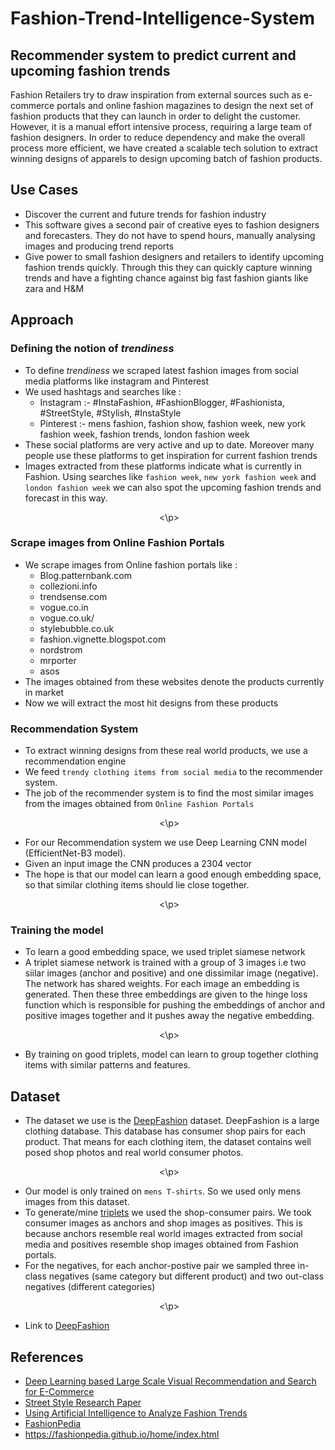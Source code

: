 # Fashion-Trend-Intelligence-System
## Recommender system to predict current and upcoming fashion trends

Fashion Retailers try to draw inspiration from external sources such as e-commerce portals and
online fashion magazines to design the next set of fashion products that they can launch in order
to delight the customer. However, it is a manual effort intensive process, requiring a large team of
fashion designers.
In order to reduce dependency and make the overall process more efficient, we have created
a scalable tech solution to extract winning designs of apparels to design upcoming batch of fashion products.

## Use Cases
- Discover the current and future trends for fashion industry
- This software gives a second pair of creative eyes to fashion designers and forecasters. They do not have to spend hours, manually analysing images and producing trend reports
- Give power to small fashion designers and retailers to identify upcoming fashion trends quickly. Through this they can quickly capture winning trends and have a fighting chance against big fast fashion giants like zara and H&M

## Approach 
### Defining the notion of *trendiness*
- To define *trendiness* we scraped latest fashion images from social media platforms like instagram and Pinterest
- We used hashtags and searches like :
  - Instagram :- #InstaFashion, #FashionBlogger,  #Fashionista,  #StreetStyle,  #Stylish,  #InstaStyle
  - Pinterest :- mens fashion, fashion show, fashion week, new york fashion week, fashion trends, london fashion week
- These social platforms are very active and up to date. Moreover many people use these platforms to get inspiration for current fashion trends
- Images extracted from these platforms indicate what is currently in Fashion. Using searches like `fashion week`, `new york fashion week` and `london fashion week` we can also spot 
the upcoming fashion trends and forecast in this way.

<p align="center"> <img src = ""\> <\p>


### Scrape images from Online Fashion Portals
- We scrape images from Online fashion portals like :
  - Blog.patternbank.com
  - collezioni.info
  - trendsense.com
  - vogue.co.in
  - vogue.co.uk/ 
  - stylebubble.co.uk
  - fashion.vignette.blogspot.com
  - nordstrom
  - mrporter
  - asos
- The images obtained from these websites denote the products currently in market
- Now we will extract the most hit designs from these products

### Recommendation System
- To extract winning designs from these real world products, we use a recommendation engine
- We feed `trendy clothing items from social media` to the recommender system.
- The job of the recommender system is to find the most similar images from the images obtained from `Online Fashion Portals`

<p align="center"> <img src = ""\> <\p>


- For our Recommendation system we use Deep Learning CNN model (EfficientNet-B3 model).
- Given an input image the CNN produces a 2304 vector
- The hope is that our model can learn a good enough embedding space, so that similar clothing items should lie close together.

<p align="center"> <img src = ""\> <\p>
  
  
### Training the model
- To learn a good embedding space, we used triplet siamese network
- A triplet siamese network is trained with a group of 3 images i.e two siilar images (anchor and positive) and one dissimilar image (negative). The network has shared weights. For each image an embedding is generated. Then these three embeddings are given to the hinge loss function which is responsible for pushing the embeddings of anchor and positive images together and it pushes away the negative embedding.

<p align="center"> <img src = ""\> <\p>
  
 - By training on good triplets, model can learn to group together clothing items with similar patterns and features.
 
 
 ## Dataset 
 - The dataset we use is the [DeepFashion](http://mmlab.ie.cuhk.edu.hk/projects/DeepFashion.html) dataset. DeepFashion is a large clothing database. This database has consumer shop pairs for each product. That means for each clothing item, the dataset contains well posed shop photos and real world consumer photos.
 
<p align="center"> <img src = ""\> <\p> 
 
- Our model is only trained on `mens T-shirts`. So we used only mens images from this dataset.
- To generate/mine [triplets](https://github.com/mananm98/Fashion-Trend-Intelligence-System/blob/master/Triplet_mining.ipynb) we used the shop-consumer pairs. We took consumer images as anchors and shop images as positives. This is because anchors resemble real world images extracted from social media and positives resemble shop images obtained from Fashion portals.
- For the negatives, for each anchor-postive pair we sampled three in-class negatives (same category but different product) and two out-class negatives (different categories)

<p align="center"> <img src = ""\> <\p> 
  
- Link to [DeepFashion](http://mmlab.ie.cuhk.edu.hk/projects/DeepFashion.html)

## References
- [Deep Learning based Large Scale Visual Recommendation and
Search for E-Commerce](https://arxiv.org/pdf/1703.02344v1.pdf)
- [Street Style Research Paper](https://arxiv.org/abs/1706.01869)
- [Using Artificial Intelligence to Analyze Fashion Trends](https://arxiv.org/pdf/2005.00986.pdf)  
- [FashionPedia](https://arxiv.org/pdf/2004.12276.pdf)
- https://fashionpedia.github.io/home/index.html 
  

